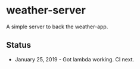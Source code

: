 # weather-server
A simple server to back the weather-app.

## Status
* January 25, 2019 - Got lambda working. CI next.
